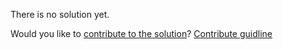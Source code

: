 
There is no solution yet.

Would you like to [contribute to the solution](https://github.com/BFEdev/BFE.dev-solutions/blob/main/quiz/Function-call_en.md)? [Contribute guidline](https://github.com/BFEdev/BFE.dev-solutions#how-to-contribute)
